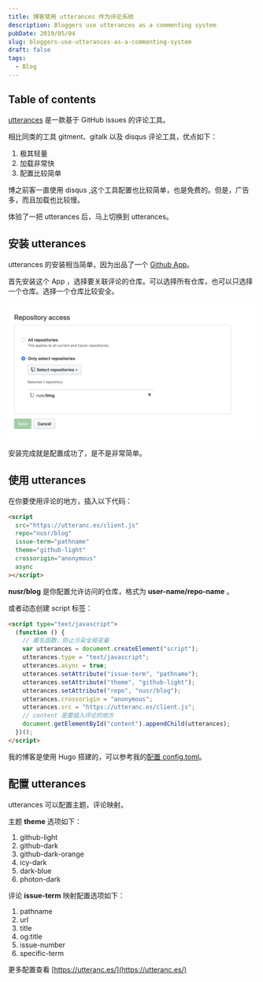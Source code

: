 ```yaml
---
title: 博客使用 utterances 作为评论系统
description: Bloggers use utterances as a commenting system
pubDate: 2019/05/04
slug: bloggers-use-utterances-as-a-commenting-system
draft: false
tags:
  - Blog
---
```


## Table of contents

[utterances](https://github.com/utterance/utterances) 是一款基于 GitHub issues 的评论工具。

相比同类的工具 gitment、gitalk 以及 disqus 评论工具，优点如下：

1. 极其轻量
1. 加载非常快
1. 配置比较简单

<!--more-->

博之前客一直使用 disqus ,这个工具配置也比较简单，也是免费的。但是，广告多，而且加载也比较慢。

体验了一把 utterances 后，马上切换到 utterances。

## 安装 utterances

utterances 的安装相当简单，因为出品了一个 [Github App](https://github.com/apps/utterances)。

首先安装这个 App ，选择要关联评论的仓库。可以选择所有仓库，也可以只选择一个仓库。选择一个仓库比较安全。

![utterances](../../assets/images/utterances-comment.png)

安装完成就是配置成功了，是不是非常简单。

## 使用 utterances

在你要使用评论的地方，插入以下代码：

```html
<script
  src="https://utteranc.es/client.js"
  repo="nusr/blog"
  issue-term="pathname"
  theme="github-light"
  crossorigin="anonymous"
  async
></script>
```

**nusr/blog** 是你配置允许访问的仓库，格式为 **user-name/repo-name** 。

或者动态创建 script 标签：

```html
<script type="text/javascript">
  (function () {
    // 匿名函数，防止污染全局变量
    var utterances = document.createElement("script");
    utterances.type = "text/javascript";
    utterances.async = true;
    utterances.setAttribute("issue-term", "pathname");
    utterances.setAttribute("theme", "github-light");
    utterances.setAttribute("repo", "nusr/blog");
    utterances.crossorigin = "anonymous";
    utterances.src = "https://utteranc.es/client.js";
    // content 是要插入评论的地方
    document.getElementById("content").appendChild(utterances);
  })();
</script>
```

我的博客是使用 Hugo 搭建的，可以参考我的[配置 config.toml](https://github.com/nusr/blog/blob/master/config.toml)。

## 配置 utterances

utterances 可以配置主题，评论映射。

主题 **theme** 选项如下：

1. github-light
1. github-dark
1. github-dark-orange
1. icy-dark
1. dark-blue
1. photon-dark

评论 **issue-term** 映射配置选项如下：

1. pathname
1. url
1. title
1. og:title
1. issue-number
1. specific-term

更多配置查看 [https://utteranc.es/](https://utteranc.es/)
